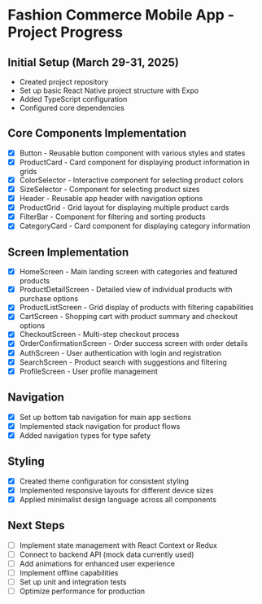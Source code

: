 # Fashion Commerce Mobile App - Project Progress

## Initial Setup (March 29-31, 2025)
- Created project repository
- Set up basic React Native project structure with Expo
- Added TypeScript configuration
- Configured core dependencies

## Core Components Implementation
- [x] Button - Reusable button component with various styles and states
- [x] ProductCard - Card component for displaying product information in grids
- [x] ColorSelector - Interactive component for selecting product colors
- [x] SizeSelector - Component for selecting product sizes
- [x] Header - Reusable app header with navigation options
- [x] ProductGrid - Grid layout for displaying multiple product cards
- [x] FilterBar - Component for filtering and sorting products
- [x] CategoryCard - Card component for displaying category information

## Screen Implementation
- [x] HomeScreen - Main landing screen with categories and featured products
- [x] ProductDetailScreen - Detailed view of individual products with purchase options
- [x] ProductListScreen - Grid display of products with filtering capabilities
- [x] CartScreen - Shopping cart with product summary and checkout options
- [x] CheckoutScreen - Multi-step checkout process
- [x] OrderConfirmationScreen - Order success screen with order details
- [x] AuthScreen - User authentication with login and registration
- [x] SearchScreen - Product search with suggestions and filtering
- [x] ProfileScreen - User profile management

## Navigation
- [x] Set up bottom tab navigation for main app sections
- [x] Implemented stack navigation for product flows
- [x] Added navigation types for type safety

## Styling
- [x] Created theme configuration for consistent styling
- [x] Implemented responsive layouts for different device sizes
- [x] Applied minimalist design language across all components

## Next Steps
- [ ] Implement state management with React Context or Redux
- [ ] Connect to backend API (mock data currently used)
- [ ] Add animations for enhanced user experience
- [ ] Implement offline capabilities
- [ ] Set up unit and integration tests
- [ ] Optimize performance for production